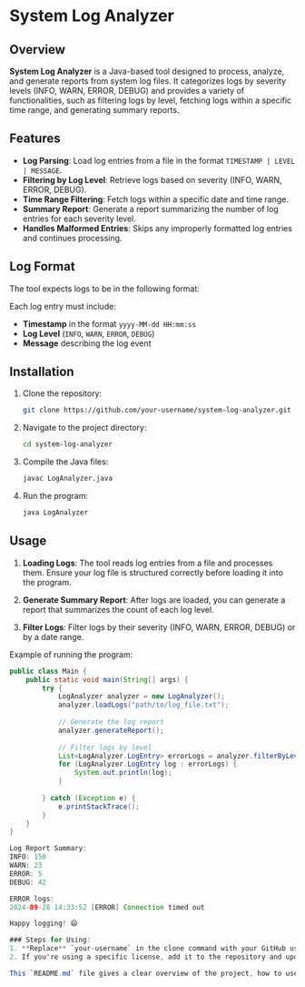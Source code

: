 # System Log Analyzer

## Overview
**System Log Analyzer** is a Java-based tool designed to process, analyze, and generate reports from system log files. It categorizes logs by severity levels (INFO, WARN, ERROR, DEBUG) and provides a variety of functionalities, such as filtering logs by level, fetching logs within a specific time range, and generating summary reports.

## Features
- **Log Parsing**: Load log entries from a file in the format `TIMESTAMP | LEVEL | MESSAGE`.
- **Filtering by Log Level**: Retrieve logs based on severity (INFO, WARN, ERROR, DEBUG).
- **Time Range Filtering**: Fetch logs within a specific date and time range.
- **Summary Report**: Generate a report summarizing the number of log entries for each severity level.
- **Handles Malformed Entries**: Skips any improperly formatted log entries and continues processing.

## Log Format
The tool expects logs to be in the following format:

Each log entry must include:
- **Timestamp** in the format `yyyy-MM-dd HH:mm:ss`
- **Log Level** (`INFO`, `WARN`, `ERROR`, `DEBUG`)
- **Message** describing the log event

## Installation

1. Clone the repository:
    ```bash
    git clone https://github.com/your-username/system-log-analyzer.git
    ```
2. Navigate to the project directory:
    ```bash
    cd system-log-analyzer
    ```

3. Compile the Java files:
    ```bash
    javac LogAnalyzer.java
    ```

4. Run the program:
    ```bash
    java LogAnalyzer
    ```

## Usage

1. **Loading Logs**: The tool reads log entries from a file and processes them. Ensure your log file is structured correctly before loading it into the program.

2. **Generate Summary Report**: After logs are loaded, you can generate a report that summarizes the count of each log level.

3. **Filter Logs**: Filter logs by their severity (INFO, WARN, ERROR, DEBUG) or by a date range.

Example of running the program:
```java
public class Main {
    public static void main(String[] args) {
        try {
            LogAnalyzer analyzer = new LogAnalyzer();
            analyzer.loadLogs("path/to/log_file.txt");
            
            // Generate the log report
            analyzer.generateReport();
            
            // Filter logs by level
            List<LogAnalyzer.LogEntry> errorLogs = analyzer.filterByLevel(LogAnalyzer.LogLevel.ERROR);
            for (LogAnalyzer.LogEntry log : errorLogs) {
                System.out.println(log);
            }
            
        } catch (Exception e) {
            e.printStackTrace();
        }
    }
}

Log Report Summary:
INFO: 150
WARN: 23
ERROR: 5
DEBUG: 42

ERROR logs:
2024-09-28 14:33:52 [ERROR] Connection timed out

Happy logging! 😄

### Steps for Using:
1. **Replace** `your-username` in the clone command with your GitHub username.
2. If you're using a specific license, add it to the repository and update the license section in the `README.md`.

This `README.md` file gives a clear overview of the project, how to use it, and how to run the Java class.

